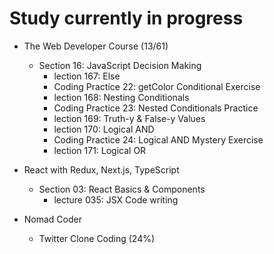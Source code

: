 # Study currently in progress

  - The Web Developer Course (13/61)
    - Section 16: JavaScript Decision Making
      - lection 167: Else
      - Coding Practice 22: getColor Conditional Exercise
      - lection 168: Nesting Conditionals
      - Coding Practice 23: Nested Conditionals Practice
      - lection 169: Truth-y & False-y Values
      - lection 170: Logical AND
      - Coding Practice 24: Logical AND Mystery Exercise
      - lection 171: Logical OR

  - React with Redux, Next.js, TypeScript
    - Section 03: React Basics & Components
      - lecture 035: JSX Code writing

  - Nomad Coder
    - Twitter Clone Coding (24%)
